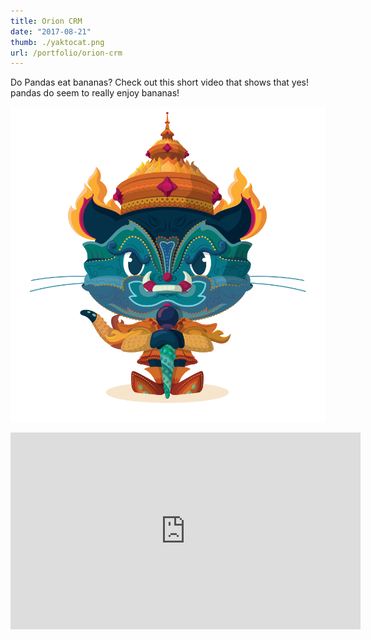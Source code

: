 ```yaml
---
title: Orion CRM
date: "2017-08-21"
thumb: ./yaktocat.png
url: /portfolio/orion-crm
---
```


Do Pandas eat bananas? Check out this short video that shows that yes! pandas do
seem to really enjoy bananas!

![Image of Yaktocat](./yaktocat.png)

<iframe width="560" height="315" src="https://www.youtube.com/embed/4SZl1r2O_bY" frameborder="0" allowfullscreen></iframe>
